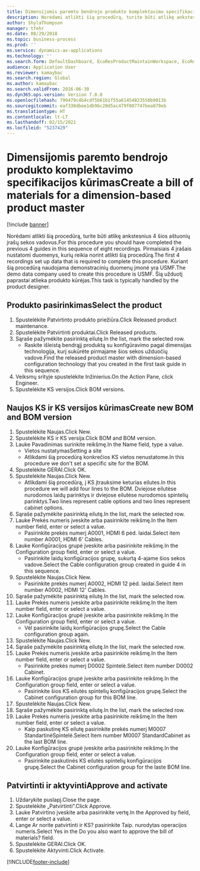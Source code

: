 ```yaml
---
title: Dimensijomis paremto bendrojo produkto komplektavimo specifikacijos kūrimas
description: Norėdami atlikti šią procedūrą, turite būti atlikę ankstesnius 4 šios aštuonių įrašų sekos vadovus.
author: ShylaThompson
manager: tfehr
ms.date: 08/29/2018
ms.topic: business-process
ms.prod: ''
ms.service: dynamics-ax-applications
ms.technology: ''
ms.search.form: DefaultDashboard, EcoResProductMaintainWorkspace, EcoResProductOpenCasesFormPart, EcoResProductDetailsExtended, BOMConsistOf, BOMTable, InventItemIdLookupSimple, HcmWorkerLookUp
audience: Application User
ms.reviewer: kamaybac
ms.search.region: Global
ms.author: kamaybac
ms.search.validFrom: 2016-06-30
ms.dyn365.ops.version: Version 7.0.0
ms.openlocfilehash: 799479c4b4cdf5b61b1f55a61454823558b9013b
ms.sourcegitcommit: eaf330dbee1db96c20d5ac479f007747bea079eb
ms.translationtype: HT
ms.contentlocale: lt-LT
ms.lasthandoff: 02/15/2021
ms.locfileid: "5237429"
---
```

# <a name="create-a-bill-of-materials-for-a-dimension-based-product-master"></a><span data-ttu-id="52fe6-103">Dimensijomis paremto bendrojo produkto komplektavimo specifikacijos kūrimas</span><span class="sxs-lookup"><span data-stu-id="52fe6-103">Create a bill of materials for a dimension-based product master</span></span>

[!include [banner](../../includes/banner.md)]

<span data-ttu-id="52fe6-104">Norėdami atlikti šią procedūrą, turite būti atlikę ankstesnius 4 šios aštuonių įrašų sekos vadovus.</span><span class="sxs-lookup"><span data-stu-id="52fe6-104">For this procedure you should have completed the previous 4 guides in this sequence of eight recordings.</span></span> <span data-ttu-id="52fe6-105">Pirmaisiais 4 įrašais nustatomi duomenys, kurių reikia norint atlikti šią procedūrą.</span><span class="sxs-lookup"><span data-stu-id="52fe6-105">The first 4 recordings set up data that is required to complete this procedure.</span></span> <span data-ttu-id="52fe6-106">Kuriant šią procedūrą naudojama demonstracinių duomenų įmonė yra USMF.</span><span class="sxs-lookup"><span data-stu-id="52fe6-106">The demo data company used to create this procedure is USMF.</span></span> <span data-ttu-id="52fe6-107">Šią užduotį paprastai atlieka produkto kūrėjas.</span><span class="sxs-lookup"><span data-stu-id="52fe6-107">This task is typically handled by the product designer.</span></span>


## <a name="select-the-product"></a><span data-ttu-id="52fe6-108">Produkto pasirinkimas</span><span class="sxs-lookup"><span data-stu-id="52fe6-108">Select the product</span></span>
1. <span data-ttu-id="52fe6-109">Spustelėkite Patvirtinto produkto priežiūra.</span><span class="sxs-lookup"><span data-stu-id="52fe6-109">Click Released product maintenance.</span></span>
2. <span data-ttu-id="52fe6-110">Spustelėkite Patvirtinti produktai.</span><span class="sxs-lookup"><span data-stu-id="52fe6-110">Click Released products.</span></span>
3. <span data-ttu-id="52fe6-111">Sąraše pažymėkite pasirinktą eilutę.</span><span class="sxs-lookup"><span data-stu-id="52fe6-111">In the list, mark the selected row.</span></span>
    * <span data-ttu-id="52fe6-112">Raskite išleistą bendrąjį produktą su konfigūravimo pagal dimensijas technologija, kurį sukūrėte pirmajame šios sekos užduočių vadove.</span><span class="sxs-lookup"><span data-stu-id="52fe6-112">Find the released product master with dimension-based configuration technology that you created in the first task guide in this sequence.</span></span>  
4. <span data-ttu-id="52fe6-113">Veiksmų srityje spustelėkite Inžinierius.</span><span class="sxs-lookup"><span data-stu-id="52fe6-113">On the Action Pane, click Engineer.</span></span>
5. <span data-ttu-id="52fe6-114">Spustelėkite KS versijos.</span><span class="sxs-lookup"><span data-stu-id="52fe6-114">Click BOM versions.</span></span>

## <a name="create-new-bom-and-bom-version"></a><span data-ttu-id="52fe6-115">Naujos KS ir KS versijos kūrimas</span><span class="sxs-lookup"><span data-stu-id="52fe6-115">Create new BOM and BOM version</span></span>
1. <span data-ttu-id="52fe6-116">Spustelėkite Naujas.</span><span class="sxs-lookup"><span data-stu-id="52fe6-116">Click New.</span></span>
2. <span data-ttu-id="52fe6-117">Spustelėkite KS ir KS versija.</span><span class="sxs-lookup"><span data-stu-id="52fe6-117">Click BOM and BOM version.</span></span>
3. <span data-ttu-id="52fe6-118">Lauke Pavadinimas surinkite reikšmę.</span><span class="sxs-lookup"><span data-stu-id="52fe6-118">In the Name field, type a value.</span></span>
    * <span data-ttu-id="52fe6-119">Vietos nustatymas</span><span class="sxs-lookup"><span data-stu-id="52fe6-119">Setting a site</span></span>  
    * <span data-ttu-id="52fe6-120">Atlikdami šią procedūrą konkrečios KS vietos nenustatome.</span><span class="sxs-lookup"><span data-stu-id="52fe6-120">In this procedure we don't set a specific site for the BOM.</span></span>  
4. <span data-ttu-id="52fe6-121">Spustelėkite GERAI.</span><span class="sxs-lookup"><span data-stu-id="52fe6-121">Click OK.</span></span>
5. <span data-ttu-id="52fe6-122">Spustelėkite Naujas.</span><span class="sxs-lookup"><span data-stu-id="52fe6-122">Click New.</span></span>
    * <span data-ttu-id="52fe6-123">Atlikdami šią procedūrą, į KS įtrauksime keturias eilutes.</span><span class="sxs-lookup"><span data-stu-id="52fe6-123">In this procedure we will add four lines to the BOM.</span></span> <span data-ttu-id="52fe6-124">Dviejose eilutėse nurodomos laidų parinktys ir dviejose eilutėse nurodomos spintelių parinktys.</span><span class="sxs-lookup"><span data-stu-id="52fe6-124">Two lines represent cable options and two lines represent cabinet options.</span></span>  
6. <span data-ttu-id="52fe6-125">Sąraše pažymėkite pasirinktą eilutę.</span><span class="sxs-lookup"><span data-stu-id="52fe6-125">In the list, mark the selected row.</span></span>
7. <span data-ttu-id="52fe6-126">Lauke Prekės numeris įveskite arba pasirinkite reikšmę.</span><span class="sxs-lookup"><span data-stu-id="52fe6-126">In the Item number field, enter or select a value.</span></span>
    * <span data-ttu-id="52fe6-127">Pasirinkite prekės numerį A0001, HDMI 6 pėd. laidai.</span><span class="sxs-lookup"><span data-stu-id="52fe6-127">Select item number A0001, HDMI 6' Cables.</span></span>  
8. <span data-ttu-id="52fe6-128">Lauke Konfigūracijos grupė įveskite arba pasirinkite reikšmę.</span><span class="sxs-lookup"><span data-stu-id="52fe6-128">In the Configuration group field, enter or select a value.</span></span>
    * <span data-ttu-id="52fe6-129">Pasirinkite laidų konfigūracijos grupę, sukurtą 4-ajame šios sekos vadove.</span><span class="sxs-lookup"><span data-stu-id="52fe6-129">Select the Cable configuration group created in guide 4 in this sequence.</span></span>  
9. <span data-ttu-id="52fe6-130">Spustelėkite Naujas.</span><span class="sxs-lookup"><span data-stu-id="52fe6-130">Click New.</span></span>
    * <span data-ttu-id="52fe6-131">Pasirinkite prekės numerį A0002, HDMI 12 pėd. laidai.</span><span class="sxs-lookup"><span data-stu-id="52fe6-131">Select item number A0002, HDMI 12' Cables.</span></span>  
10. <span data-ttu-id="52fe6-132">Sąraše pažymėkite pasirinktą eilutę.</span><span class="sxs-lookup"><span data-stu-id="52fe6-132">In the list, mark the selected row.</span></span>
11. <span data-ttu-id="52fe6-133">Lauke Prekės numeris įveskite arba pasirinkite reikšmę.</span><span class="sxs-lookup"><span data-stu-id="52fe6-133">In the Item number field, enter or select a value.</span></span>
12. <span data-ttu-id="52fe6-134">Lauke Konfigūracijos grupė įveskite arba pasirinkite reikšmę.</span><span class="sxs-lookup"><span data-stu-id="52fe6-134">In the Configuration group field, enter or select a value.</span></span>
    * <span data-ttu-id="52fe6-135">Vėl pasirinkite laidų konfigūracijos grupę.</span><span class="sxs-lookup"><span data-stu-id="52fe6-135">Select the Cable configuration group again.</span></span>  
13. <span data-ttu-id="52fe6-136">Spustelėkite Naujas.</span><span class="sxs-lookup"><span data-stu-id="52fe6-136">Click New.</span></span>
14. <span data-ttu-id="52fe6-137">Sąraše pažymėkite pasirinktą eilutę.</span><span class="sxs-lookup"><span data-stu-id="52fe6-137">In the list, mark the selected row.</span></span>
15. <span data-ttu-id="52fe6-138">Lauke Prekės numeris įveskite arba pasirinkite reikšmę.</span><span class="sxs-lookup"><span data-stu-id="52fe6-138">In the Item number field, enter or select a value.</span></span>
    * <span data-ttu-id="52fe6-139">Pasirinkite prekės numerį D0002 Spintelė.</span><span class="sxs-lookup"><span data-stu-id="52fe6-139">Select item number D0002 Cabinet.</span></span>  
16. <span data-ttu-id="52fe6-140">Lauke Konfigūracijos grupė įveskite arba pasirinkite reikšmę.</span><span class="sxs-lookup"><span data-stu-id="52fe6-140">In the Configuration group field, enter or select a value.</span></span>
    * <span data-ttu-id="52fe6-141">Pasirinkite šios KS eilutės spintelių konfigūracijos grupę.</span><span class="sxs-lookup"><span data-stu-id="52fe6-141">Select the Cabinet configuration group for this BOM line.</span></span>  
17. <span data-ttu-id="52fe6-142">Spustelėkite Naujas.</span><span class="sxs-lookup"><span data-stu-id="52fe6-142">Click New.</span></span>
18. <span data-ttu-id="52fe6-143">Sąraše pažymėkite pasirinktą eilutę.</span><span class="sxs-lookup"><span data-stu-id="52fe6-143">In the list, mark the selected row.</span></span>
19. <span data-ttu-id="52fe6-144">Lauke Prekės numeris įveskite arba pasirinkite reikšmę.</span><span class="sxs-lookup"><span data-stu-id="52fe6-144">In the Item number field, enter or select a value.</span></span>
    * <span data-ttu-id="52fe6-145">Kaip paskutinę KS eilutę pasirinkite prekės numerį M0007 StandartinėSpintelė.</span><span class="sxs-lookup"><span data-stu-id="52fe6-145">Select Item number M0007 StandardCabinet as the last BOM line.</span></span>  
20. <span data-ttu-id="52fe6-146">Lauke Konfigūracijos grupė įveskite arba pasirinkite reikšmę.</span><span class="sxs-lookup"><span data-stu-id="52fe6-146">In the Configuration group field, enter or select a value.</span></span>
    * <span data-ttu-id="52fe6-147">Pasirinkite paskutinės KS eilutės spintelių konfigūracijos grupę.</span><span class="sxs-lookup"><span data-stu-id="52fe6-147">Select the Cabinet configuration group for the laste BOM line.</span></span>  

## <a name="approve-and-activate"></a><span data-ttu-id="52fe6-148">Patvirtinti ir aktyvinti</span><span class="sxs-lookup"><span data-stu-id="52fe6-148">Approve and activate</span></span>
1. <span data-ttu-id="52fe6-149">Uždarykite puslapį.</span><span class="sxs-lookup"><span data-stu-id="52fe6-149">Close the page.</span></span>
2. <span data-ttu-id="52fe6-150">Spustelėkite „Patvirtinti“.</span><span class="sxs-lookup"><span data-stu-id="52fe6-150">Click Approve.</span></span>
3. <span data-ttu-id="52fe6-151">Lauke Patvirtino įveskite arba pasirinkite vertę.</span><span class="sxs-lookup"><span data-stu-id="52fe6-151">In the Approved by field, enter or select a value.</span></span>
4. <span data-ttu-id="52fe6-152">Lange Ar norite patvirtinti ir KS? pasirinkite Taip. nurodytas operacijos numeris.</span><span class="sxs-lookup"><span data-stu-id="52fe6-152">Select Yes in the Do you also want to approve the bill of materials? field.</span></span>
5. <span data-ttu-id="52fe6-153">Spustelėkite GERAI.</span><span class="sxs-lookup"><span data-stu-id="52fe6-153">Click OK.</span></span>
6. <span data-ttu-id="52fe6-154">Spustelėkite Aktyvinti.</span><span class="sxs-lookup"><span data-stu-id="52fe6-154">Click Activate.</span></span>



[!INCLUDE[footer-include](../../../includes/footer-banner.md)]